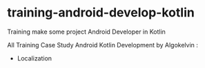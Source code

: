 # training-android-develop-kotlin
Training make some project Android Developer in Kotlin

All Training Case Study Android Kotlin Development by Algokelvin :
* Localization